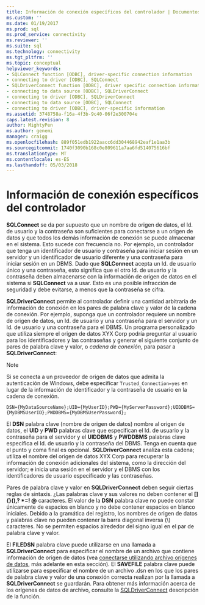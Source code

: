 ```yaml
---
title: Información de conexión específicos del controlador | Documentos de Microsoft
ms.custom: ''
ms.date: 01/19/2017
ms.prod: sql
ms.prod_service: connectivity
ms.reviewer: ''
ms.suite: sql
ms.technology: connectivity
ms.tgt_pltfrm: ''
ms.topic: conceptual
helpviewer_keywords:
- SQLConnect function [ODBC], driver-specific connection information
- connecting to driver [ODBC], SQLConnect
- SQLDriverConnect function [ODBC], driver specific connection information
- connecting to data source [ODBC], SQLDriverConnect
- connecting to driver [ODBC], SQLDriverConnect
- connecting to data source [ODBC], SQLConnect
- connecting to driver [ODBC], driver-specific information
ms.assetid: 3748758a-f16a-4f3b-9c40-06f2e300704e
caps.latest.revision: 8
author: MightyPen
ms.author: genemi
manager: craigg
ms.openlocfilehash: 889f051edb1922aacc6dd304468942eaf1e1aa3b
ms.sourcegitcommit: 1740f3090b168c0e809611a7aa6fd514075616bf
ms.translationtype: MT
ms.contentlocale: es-ES
ms.lasthandoff: 05/03/2018
---
```

# <a name="driver-specific-connection-information"></a>Información de conexión específicos del controlador
**SQLConnect** se da por supuesto que un nombre de origen de datos, el Id. de usuario y la contraseña son suficientes para conectarse a un origen de datos y que todos los demás información de conexión se puede almacenar en el sistema. Esto sucede con frecuencia no. Por ejemplo, un controlador que tenga un identificador de usuario y contraseña para iniciar sesión en un servidor y un identificador de usuario diferente y una contraseña para iniciar sesión en un DBMS. Dado que **SQLConnect** acepta un Id. de usuario único y una contraseña, esto significa que el otro Id. de usuario y la contraseña deben almacenarse con la información de origen de datos en el sistema si **SQLConnect** va a usar. Esto es una posible infracción de seguridad y debe evitarse, a menos que la contraseña se cifra.  
  
 **SQLDriverConnect** permite al controlador definir una cantidad arbitraria de información de conexión en los pares de palabra clave y valor de la cadena de conexión. Por ejemplo, suponga que un controlador requiere un nombre de origen de datos, un Id. de usuario y una contraseña para el servidor y un Id. de usuario y una contraseña para el DBMS. Un programa personalizado que utiliza siempre el origen de datos XYX Corp podría preguntar al usuario para los identificadores y las contraseñas y generar el siguiente conjunto de pares de palabra clave y valor, o *cadena de conexión,* para pasar a **SQLDriverConnect**:  
  
> [!NOTE]  
>  Si se conecta a un proveedor de origen de datos que admita la autenticación de Windows, debe especificar `Trusted_Connection=yes` en lugar de la información de identificador y la contraseña de usuario en la cadena de conexión.  
  
```  
DSN={MyDataSourceName};UID={MyUserID};PWD={MyServerPassword};UIDDBMS={MyDBMSUserID};PWDDBMS={MyDBMSUserPassword};  
```  
  
 El **DSN** palabra clave (nombre de origen de datos) nombre al origen de datos, el **UID** y **PWD** palabras clave que especifican el Id. de usuario y la contraseña para el servidor y el **UIDDBMS**  y **PWDDBMS** palabras clave especifica el Id. de usuario y la contraseña del DBMS. Tenga en cuenta que el punto y coma final es opcional. **SQLDriverConnect** analiza esta cadena; utiliza el nombre del origen de datos XYX Corp para recuperar la información de conexión adicionales del sistema, como la dirección del servidor; e inicia una sesión en el servidor y el DBMS con los identificadores de usuario especificado y las contraseñas.  
  
 Pares de palabra clave y valor en **SQLDriverConnect** deben seguir ciertas reglas de sintaxis. ¿Las palabras clave y sus valores no deben contener el **[]{}(),? \*=! @** caracteres. El valor de la **DSN** palabra clave no puede constar únicamente de espacios en blanco y no debe contener espacios en blanco iniciales. Debido a la gramática del registro, los nombres de origen de datos y palabras clave no pueden contener la barra diagonal inversa (\\) caracteres. No se permiten espacios alrededor del signo igual en el par de palabra clave y valor.  
  
 El **FILEDSN** palabra clave puede utilizarse en una llamada a **SQLDriverConnect** para especificar el nombre de un archivo que contiene información de origen de datos (vea [conectarse utilizando archivo orígenes de datos](../../../odbc/reference/develop-app/connecting-using-file-data-sources.md), más adelante en esta sección). El **SAVEFILE** palabra clave puede utilizarse para especificar el nombre de un archivo .dsn en los que los pares de palabra clave y valor de una conexión correcta realizan por la llamada a **SQLDriverConnect** se guardarán. Para obtener más información acerca de los orígenes de datos de archivo, consulte la [SQLDriverConnect](../../../odbc/reference/syntax/sqldriverconnect-function.md) descripción de la función.
